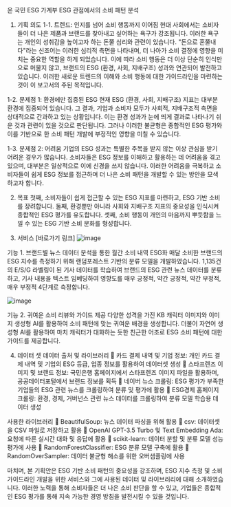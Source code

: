 온 국민 ESG 가계부
ESG 관점에서의 소비 패턴 분석

1. 기획 의도
1-1. 트렌드: 인지를 넘어 소비 행동까지 이어짐
현대 사회에서는 소비자들이 더 나은 제품과 브랜드를 찾아내고 싶어하는 욕구가 강조됩니다. 이러한 욕구는 개인의 성취감을 높이고자 하는 돈쭐 심리와 관련이 있습니다. "돈으로 혼쭐내다"라는 신조어는 이러한 심리적 측면을 나타내며, 더 나아가 소비 결정에 영향을 미치는 중요한 역할을 하게 되었습니다. 이에 따라 소비 행동은 더 이상 단순히 인식만으로 머물지 않고, 브랜드의 ESG (환경, 사회, 지배구조) 성과와 연관되어 발전하고 있습니다. 이러한 새로운 트렌드의 이해와 소비 행동에 대한 가이드라인을 마련하는 것이 이 보고서의 주된 목적입니다.

1-2. 문제점 1: 환경에만 집중된 ESG
현재 ESG (환경, 사회, 지배구조) 지표는 대부분 환경에 집중되어 있습니다. 그 결과, 기업과 소비자 모두가 사회적, 지배구조적 측면을 상대적으로 간과하고 있는 상황입니다. 이는 환경 성과가 눈에 띄게 결과로 나타나기 쉬운 것과 관련이 있을 것으로 판단됩니다. 그러나 이러한 불균형은 종합적인 ESG 평가와 이를 기반으로 한 소비 패턴 개발에 부정적인 영향을 미칠 수 있습니다.

1-3. 문제점 2: 어려움
기업의 ESG 성과는 특별한 주목을 받지 않는 이상 관심을 받기 어려운 경우가 많습니다. 소비자들은 ESG 정보를 이해하고 활용하는 데 어려움을 겪고 있으며, 대부분은 일상적으로 이에 신경을 쓰지 않습니다. 이러한 어려움을 극복하고 소비자들이 쉽게 ESG 정보를 접근하며 더 나은 소비 패턴을 개발할 수 있는 방안을 모색하고자 합니다.

2. 목표
첫째, 소비자들이 쉽게 접근할 수 있는 ESG 지표를 마련하고, ESG 기반 소비를 장려합니다.
둘째, 환경뿐만 아니라 사회와 지배구조 지표의 중요성을 인식시켜 종합적인 ESG 평가를 유도합니다.
셋째, 소비 행동이 개인의 마음까지 뿌듯함을 느낄 수 있는 ESG 기반 소비 문화를 형성합니다.

3. 서비스
[바로가기 링크]
![image](https://github.com/uuoog/kb_esg_spend/assets/131653525/5947d87a-42ee-45f8-ab16-eb4c733838fb)

 
기능 1. 브랜드별 뉴스 데이터 분석을 통한 월간 소비 내역 ESG화
매달 소비한 브랜드의 ESG 지수를 측정하기 위해 랜덤포레스트 기반의 분류 모델을 개발하였습니다. 1,135건의 E/S/G 라벨링이 된 기사 데이터를 학습하여 브랜드의 ESG 관련 뉴스 데이터를 분류하고, 기사 내용을 텍스트 임베딩하여 영향도를 매우 긍정적, 약간 긍정적, 약간 부정적, 매우 부정적 4단계로 측정합니다.


 ![image](https://github.com/uuoog/kb_esg_spend/assets/131653525/a5da0e63-0b79-402f-9931-4bf009b9a073)

기능 2. 귀여운 소비 리뷰와 가이드 제공
다양한 성격을 가진 KB 캐릭터 이미지와 이미지 생성형 AI를 활용하여 소비 패턴에 맞는 귀여운 배경을 생성합니다. 더불어 자연어 생성형 AI를 활용하여 마치 캐릭터가 대화하는 듯한 친근한 어조로 ESG 소비 패턴에 대한 가이드를 제공합니다.

4. 데이터 셋
데이터 출처 및 라이브러리
	카드 결제 내역 및 기업 정보: 개인 카드 결제 내역 및 기업의 ESG 등급, 업종 정보를 활용하여 데이터셋 생성
	스타프렌즈 이미지 및 브랜드 정보: 국민은행 홈페이지에서 스타프렌즈 이미지 파일을 활용하며, 공공데이터포털에서 브랜드 정보를 획득
	네이버 뉴스 크롤링: ESG 평가가 부족한 기업들의 ESG 관련 뉴스를 크롤링하여 분류 및 평가에 활용
	ESG경제 홈페이지 크롤링: 환경, 경제, 거버넌스 관련 뉴스 데이터를 크롤링하여 분류 모델 학습용 데이터 생성

사용한 라이브러리
	BeautifulSoup: 뉴스 데이터 파싱을 위해 활용
	csv: 데이터셋을 CSV 파일로 저장하고 활용
	OpenAI GPT-3.5 Turbo 및 Text Embedding Ada: 요청에 따른 실시간 대화 및 응답에 활용
	scikit-learn: 데이터 분할 및 분류 모델 성능 평가에 사용
	RandomForestClassifier: ESG 분류 모델 구축에 활용
	RandomOverSampler: 데이터 불균형 해소를 위한 오버샘플링에 사용

마치며, 본 기획안은 ESG 기반 소비 패턴의 중요성을 강조하며, ESG 지수 측정 및 소비 가이드라인 개발을 위한 서비스와 그에 사용된 데이터 및 라이브러리에 대해 소개하였습니다. 이러한 노력을 통해 소비자들은 더 나은 소비 판단을 할 수 있고, 기업들은 종합적인 ESG 평가를 통해 지속 가능한 경영 방침을 발전시킬 수 있을 것입니다.
